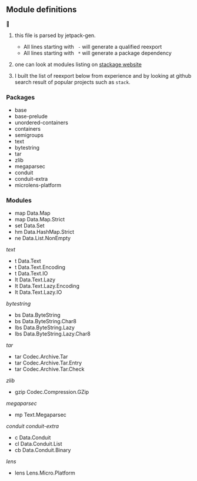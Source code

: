 ## Module definitions

:memo:

  1. this file is parsed by jetpack-gen.
      - All lines starting with  `  - ` will generate a qualified reexport
      - All lines starting with  `  * ` will generate a package dependency

  2. one can look at modules listing on 
      [stackage website](https://www.stackage.org/nightly-2015-12-10/docs)

  3. I built the list of reexport below from experience and by looking
     at github search result of popular projects such as `stack`.


### Packages

  * base
  * base-prelude
  * unordered-containers
  * containers
  * semigroups
  * text
  * bytestring
  * tar
  * zlib
  * megaparsec
  * conduit
  * conduit-extra
  * microlens-platform

### Modules

  - map Data.Map
  - map Data.Map.Strict
  - set Data.Set
  - hm Data.HashMap.Strict
  - ne Data.List.NonEmpty

_text_

  - t Data.Text
  - t Data.Text.Encoding
  - t Data.Text.IO
  - lt Data.Text.Lazy
  - lt Data.Text.Lazy.Encoding
  - lt Data.Text.Lazy.IO

_bytestring_

  - bs Data.ByteString
  - bs Data.ByteString.Char8
  - lbs Data.ByteString.Lazy
  - lbs Data.ByteString.Lazy.Char8

_tar_

  - tar Codec.Archive.Tar
  - tar Codec.Archive.Tar.Entry
  - tar Codec.Archive.Tar.Check

_zlib_

  - gzip Codec.Compression.GZip

_megaparsec_

  - mp Text.Megaparsec

_conduit_
_conduit-extra_

  - c Data.Conduit
  - cl Data.Conduit.List
  - cb Data.Conduit.Binary

_lens_

  - lens Lens.Micro.Platform

